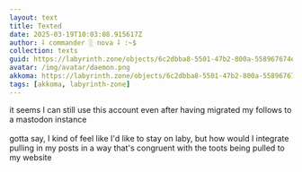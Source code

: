 ```yaml
---
layout: text
title: Texted
date: 2025-03-19T10:03:08.915617Z
author: ⸸ commander ░ nova ⸸ :~$
collection: texts
guid: https://labyrinth.zone/objects/6c2dbba8-5501-47b2-800a-558967674e93
avatar: /img/avatar/daemon.png
akkoma: https://labyrinth.zone/objects/6c2dbba8-5501-47b2-800a-558967674e93
tags: [akkoma, labyrinth-zone]
---
```


<p>it seems I can still use this account even after having migrated my follows to a mastodon instance<br><br>gotta say, I kind of feel like I'd like to stay on laby, but how would I integrate pulling in my posts in a way that's congruent with the toots being pulled to my website</p>